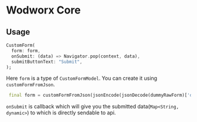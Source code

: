 # Wodworx Core

## Usage

```dart
CustomForm(
  form: form,
  onSubmit: (data) => Navigator.pop(context, data),
  submitButtonText: "Submit",
);
```

Here `form` is a type of `CustomFormModel`. You can create it using `customFormFromJson`.

```dart
 final form = customFormFromJson(jsonEncode(jsonDecode(dummyRawForm)['data']));
```

`onSubmit` is callback which will give you the submitted data(`Map<String, dynamic>`) to which is directly sendable to api.

